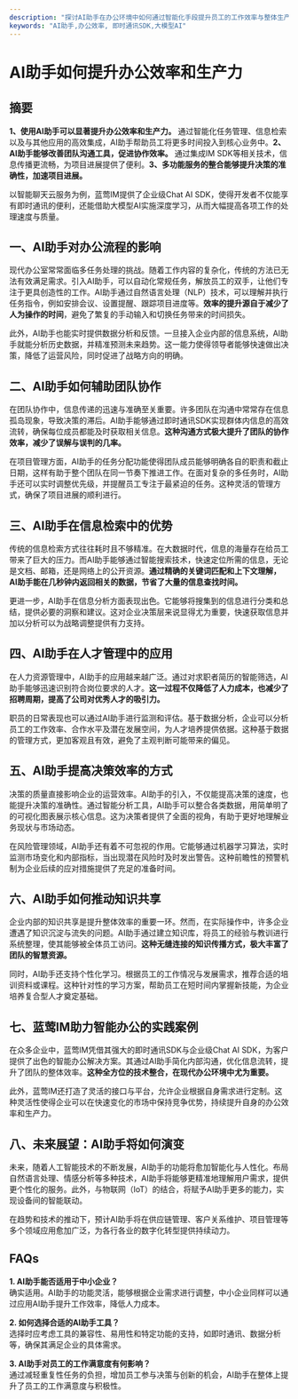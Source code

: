 ```yaml
---
description: "探讨AI助手在办公环境中如何通过智能化手段提升员工的工作效率与整体生产力。"
keywords: "AI助手,办公效率, 即时通讯SDK,大模型AI"
---
```

# AI助手如何提升办公效率和生产力

## 摘要

**1、使用AI助手可以显著提升办公效率和生产力。** 通过智能化任务管理、信息检索以及与其他应用的高效集成，AI助手帮助员工将更多时间投入到核心业务中。**2、AI助手能够改善团队沟通工具，促进协作效率。** 通过集成IM SDK等相关技术，信息传播更流畅，为项目进展提供了便利。**3、多功能服务的整合能够提升决策的准确性，加速项目进展。**

以智能聊天云服务为例，蓝莺IM提供了企业级Chat AI SDK，使得开发者不仅能享有即时通讯的便利，还能借助大模型AI实施深度学习，从而大幅提高各项工作的处理速度与质量。

## 一、AI助手对办公流程的影响

现代办公室常常面临多任务处理的挑战。随着工作内容的复杂化，传统的方法已无法有效满足需求。引入AI助手，可以自动化常规任务，解放员工的双手，让他们专注于更具创造性的工作。AI助手通过自然语言处理（NLP）技术，可以理解并执行任务指令，例如安排会议、设置提醒、跟踪项目进度等。**效率的提升源自于减少了人为操作的时间**，避免了繁复的手动输入和切换任务带来的时间损失。

此外，AI助手也能实时提供数据分析和反馈。一旦接入企业内部的信息系统，AI助手就能分析历史数据，并精准预测未来趋势。这一能力使得领导者能够快速做出决策，降低了运营风险，同时促进了战略方向的明确。

## 二、AI助手如何辅助团队协作

在团队协作中，信息传递的迅速与准确至关重要。许多团队在沟通中常常存在信息孤岛现象，导致决策的滞后。AI助手能够通过即时通讯SDK实现群体内信息的高效流转，确保每位成员都能及时获取相关信息。**这种沟通方式极大提升了团队的协作效率，减少了误解与误判的几率。**

在项目管理方面，AI助手的任务分配功能使得团队成员能够明确各自的职责和截止日期，这样有助于整个团队在同一节奏下推进工作。在面对复杂的多任务时，AI助手还可以实时调整优先级，并提醒员工专注于最紧迫的任务。这种灵活的管理方式，确保了项目进展的顺利进行。

## 三、AI助手在信息检索中的优势

传统的信息检索方式往往耗时且不够精准。在大数据时代，信息的海量存在给员工带来了巨大的压力。而AI助手能够通过智能搜索技术，快速定位所需的信息，无论是文档、邮箱，还是网络上的公开资源。**通过精确的关键词匹配和上下文理解，AI助手能在几秒钟内返回相关的数据，节省了大量的信息查找时间。**

更进一步，AI助手在信息分析方面表现出色。它能够将搜集到的信息进行分类和总结，提供必要的洞察和建议。这对企业决策层来说显得尤为重要，快速获取信息并加以分析可以为战略调整提供有力支持。

## 四、AI助手在人才管理中的应用

在人力资源管理中，AI助手的应用越来越广泛。通过对求职者简历的智能筛选，AI助手能够迅速识别符合岗位要求的人才。**这一过程不仅降低了人力成本，也减少了招聘周期，提高了公司对优秀人才的吸引力。**

职员的日常表现也可以通过AI助手进行监测和评估。基于数据分析，企业可以分析员工的工作效率、合作水平及潜在发展空间，为人才培养提供依据。这种基于数据的管理方式，更加客观且有效，避免了主观判断可能带来的偏见。

## 五、AI助手提高决策效率的方式

决策的质量直接影响企业的运营效率。AI助手的引入，不仅能提高决策的速度，也能提升决策的准确性。通过智能分析工具，AI助手可以整合各类数据，用简单明了的可视化图表展示核心信息。这为决策者提供了全面的视角，有助于更好地理解业务现状与市场动态。

在风险管理领域，AI助手还有着不可忽视的作用。它能够通过机器学习算法，实时监测市场变化和内部指标，当出现潜在风险时及时发出警告。这种前瞻性的预警机制为企业后续的应对措施提供了充足的准备时间。

## 六、AI助手如何推动知识共享

企业内部的知识共享是提升整体效率的重要一环。然而，在实际操作中，许多企业遭遇了知识沉淀与流失的问题。AI助手通过建立知识库，将员工的经验与教训进行系统整理，使其能够被全体员工访问。**这种无缝连接的知识传播方式，极大丰富了团队的智慧资源。**

同时，AI助手还支持个性化学习。根据员工的工作情况与发展需求，推荐合适的培训资料或课程。这种针对性的学习方案，帮助员工在短时间内掌握新技能，为企业培养复合型人才奠定基础。

## 七、蓝莺IM助力智能办公的实践案例

在众多企业中，蓝莺IM凭借其强大的即时通讯SDK与企业级Chat AI SDK，为客户提供了出色的智能办公解决方案。其通过AI助手简化内部沟通，优化信息流转，提升了团队的整体效率。**这种全方位的技术整合，在现代办公环境中尤为重要。**

此外，蓝莺IM还打造了灵活的接口与平台，允许企业根据自身需求进行定制。这种灵活性使得企业可以在快速变化的市场中保持竞争优势，持续提升自身的办公效率和生产力。

## 八、未来展望：AI助手将如何演变

未来，随着人工智能技术的不断发展，AI助手的功能将愈加智能化与人性化。布局自然语言处理、情感分析等多种技术，AI助手将能够更精准地理解用户需求，提供更个性化的服务。此外，与物联网（IoT）的结合，将赋予AI助手更多的能力，实现设备间的智能联动。

在趋势和技术的推动下，预计AI助手将在供应链管理、客户关系维护、项目管理等多个领域应用愈加广泛，为各行各业的数字化转型提供持续动力。

## FAQs

**1. AI助手能否适用于中小企业？**  
确实适用。AI助手的功能灵活，能够根据企业需求进行调整，中小企业同样可以通过应用AI助手提升工作效率，降低人力成本。

**2. 如何选择合适的AI助手工具？**  
选择时应考虑工具的兼容性、易用性和特定功能的支持，如即时通讯、数据分析等，确保其满足企业的具体需求。

**3. AI助手对员工的工作满意度有何影响？**  
通过减轻重复性任务的负担，增加员工参与决策与创新的机会，AI助手在整体上提升了员工的工作满意度与积极性。
